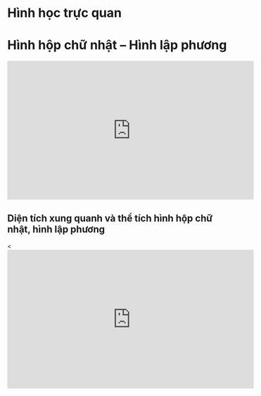 # Hình học trực quan
# Hình hộp chữ nhật – Hình lập phương
<iframe width="560" height="315" src="https://www.youtube.com/embed/EOq6EvKWx_w?si=Ydgt7yY2oesIC3YR" title="YouTube video player" frameborder="0" allow="accelerometer; autoplay; clipboard-write; encrypted-media; gyroscope; picture-in-picture; web-share" referrerpolicy="strict-origin-when-cross-origin" allowfullscreen></iframe>


## Diện tích xung quanh và thể tích hình hộp chữ nhật, hình lập phương
<<iframe width="560" height="315" src="https://www.youtube.com/embed/NjVJmzw_rrQ?si=w1QH_5_wVzY9mQzm" title="YouTube video player" frameborder="0" allow="accelerometer; autoplay; clipboard-write; encrypted-media; gyroscope; picture-in-picture; web-share" referrerpolicy="strict-origin-when-cross-origin" allowfullscreen></iframe>

